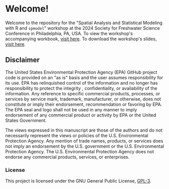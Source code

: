 # Welcome! 

Welcome to the repository for the "Spatial Analysis and Statistical Modeling with R and `spmodel`" workshop at the 2024 Society for Freshwater Science Conference in Philadelphia, PA, USA. To view the workshop's accompanying workbook, [visit here](https://usepa.github.io/spatial.sfs2024/). To download the workshop's slides, [visit here](https://github.com/USEPA/spatial.sfs2024/blob/main/slides.html). 

## Disclaimer

The United States Environmental Protection Agency (EPA) GitHub project code is provided on an "as is" basis and the user assumes responsibility for its use. EPA has relinquished control of the information and no longer has responsibility to protect the integrity , confidentiality, or availability of the information. Any reference to specific commercial products, processes, or services by service mark, trademark, manufacturer, or otherwise, does not constitute or imply their endorsement, recommendation or favoring by EPA. The EPA seal and logo shall not be used in any manner to imply endorsement of any commercial product or activity by EPA or the United States Government.

The views expressed in this manuscript are those of the authors and do not necessarily represent the views or policies of the U.S. Environmental Protection Agency. Any mention of trade names, products, or services does not imply an endorsement by the U.S. government or the U.S. Environmental Protection Agency. The U.S. Environmental Protection Agency does not endorse any commercial products, services, or enterprises.

### License

This project is licensed under the GNU General Public License, [GPL-3](https://cran.r-project.org/web/licenses/GPL-3). 
